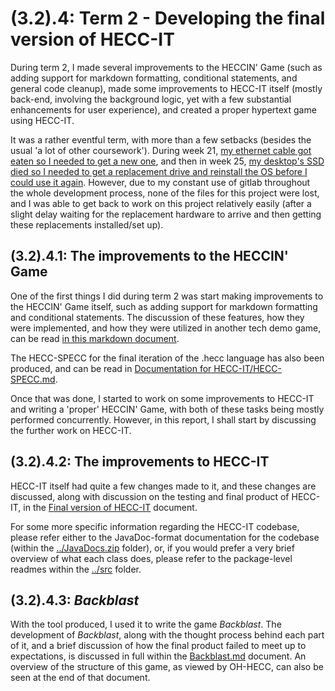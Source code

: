 # (3.2).4: Term 2 - Developing the final version of HECC-IT

During term 2, I made several improvements to the HECCIN' Game (such as adding support for markdown
formatting, conditional statements, and general code cleanup), made some improvements to HECC-IT itself
(mostly back-end, involving the background logic, yet with a few substantial enhancements for user
experience), and created a proper hypertext game using HECC-IT.

It was a rather eventful term, with more than a few setbacks (besides the usual 'a lot of other coursework').
During week 21, [my ethernet cable got eaten so I needed to get a new one](https://cseejira.essex.ac.uk/browse/A301034-124),
and then in week 25, [my desktop's SSD died so I needed to get a replacement drive and reinstall the OS before I could use it again](https://cseejira.essex.ac.uk/browse/A301034-134).
However, due to my constant use of gitlab throughout the whole development process, none of the files for this
project were lost, and I was able to get back to work on this project relatively easily (after a slight delay
waiting for the replacement hardware to arrive and then getting these replacements installed/set up).

## (3.2).4.1: The improvements to the HECCIN' Game

One of the first things I did during term 2 was start making improvements to the HECCIN' Game itself,
such as adding support for markdown formatting and conditional statements. The discussion of these
features, how they were implemented, and how they were utilized in another tech demo game, 
can be read [in this markdown document](./final%20version%20HECCIN'%20Game.md).

The HECC-SPECC for the final iteration of the .hecc language has also been produced,
and can be read in [Documentation for HECC-IT/HECC-SPECC.md](../Documentation%20for%20HECC-IT/HECC-SPECC.md).

Once that was done, I started to work on some improvements to HECC-IT and writing a 'proper' HECCIN'
Game, with both of these tasks being mostly performed concurrently. However, in this report, I shall
start by discussing the further work on HECC-IT.

## (3.2).4.2: The improvements to HECC-IT

HECC-IT itself had quite a few changes made to it, and these changes are discussed, along with
discussion on the testing and final product of HECC-IT, in the [Final version of HECC-IT](./final%20version%20of%20HECC-IT.md)
document.

For some more specific information regarding the HECC-IT codebase, please refer either to the JavaDoc-format
documentation for the codebase (within the [../JavaDocs.zip](../JavaDocs.zip) folder), or, if you would prefer
a very brief overview of what each class does, please refer to the package-level readmes within the [../src](../src)
folder. 

## (3.2).4.3: *Backblast*

With the tool produced, I used it to write the game *Backblast*. The development of *Backblast*, along with the
thought process behind each part of it, and a brief discussion of how the final product failed to meet up to
expectations, is discussed in full within the [Backblast.md](./Backblast.md) document. An overview of the
structure of this game, as viewed by OH-HECC, can also be seen at the end of that document.